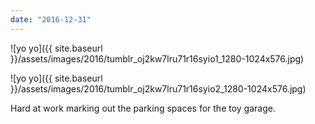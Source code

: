 ```yaml
---
date: "2016-12-31"
---
```


![yo yo]({{ site.baseurl }}/assets/images/2016/tumblr_oj2kw7lru71r16syio1_1280-1024x576.jpg)

![yo yo]({{ site.baseurl }}/assets/images/2016/tumblr_oj2kw7lru71r16syio2_1280-1024x576.jpg)

Hard at work marking out the parking spaces for the toy garage.
